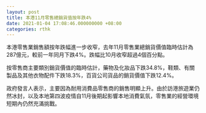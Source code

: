 ```yaml
---
layout: post
title: 本港11月零售總銷貨值按年跌4%
date: 2021-01-04 17:08:46.000000000 +08:00
categories: rthk
---
```


本港零售業銷售額按年跌幅進一步收窄，去年11月零售業總銷貨價值臨時估計為287億元，較前一年同月下跌4%。跌幅比10月收窄超過4個百分點。

按零售商主要類別銷貨價值的臨時估計，藥物及化妝品下跌34.8%，鞋類、有關製品及其他衣物配件下跌18.3%，百貨公司貨品的銷貨價值下跌12.4%。

政府發言人表示，主要因為耐用消費品零售商的銷售明顯上升。由於訪港旅遊業仍然冰封，以及本地第四波疫情自11月後期起影響本地消費氣氛，零售業的經營環境短期內仍然充滿挑戰。

